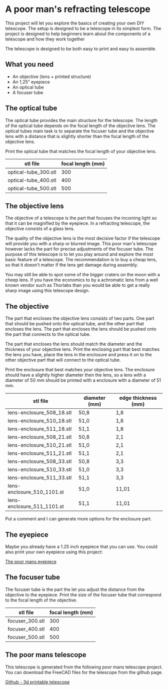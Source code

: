 # A poor man's refracting telescope 

This project will let you explore the basics of creating your own DIY telescope. The setup is designed to be a telescope in its simplest form. The project is designed to help beginners learn about the components of a telescope and how they work together

The telescope is designed to be both easy to print and easy to assemble.

## What you need

 * An objective (lens + printed structure)
 * An 1,25" eyepiece
 * An optical tube
 * A focuser tube

## The optical tube

The optical tube provides the main structure for the telescope. The length of the optical tube depends on the focal length of the objective lens. The optical tubes main task is to separate the focuser tube and the objective lens with a distance that is slightly shorter than the focal length of the objective lens.

Print the optical tube that matches the focal length of your objective lens.
 
| stl file                        | focal length (mm) |
|----------------------------|--------------------------|
| optical-tube_300.stl | 300                       |
| optical-tube_400.stl | 400                       |
| optical-tube_500.stl | 500                       |

## The objective lens


The objective of a telescope is the part that focuses the incoming light so that it can be magnified by the eyepiece. In a refracting telescope, the objective consists of a glass lens.

The quality of the objective lens is the most decisive factor if the telescope will provide you with a sharp or blurred image. This poor man's telescope however lacks the part for precise adjustments of the focuser tube. The purpose of this telescope is to let you play around and explore the most basic feature of a telescope. The recommendation is to buy a cheap lens, so that it doesn't matter if the lens get damage during assembly.

You may still be able to spot some of the bigger craters on the moon with a cheep lens. If you have the economics to by a achromatic lens from a well known vendor such as Thorlabs than you would be able to get a really sharp image using this telescope design.

## The objective 

The part that encloses the objective lens consists of two parts. One part that should be pushed onto the optical tube, and the other part that encloses the lens. The part that encloses the lens should be pushed onto the part that connects to the optical tube.

The part that encloses the lens should match the diameter and the thickness of your objective lens. Print the enclosing part that best matches the lens you have, place the lens in the enclosure and press it on to the other objective part that will connect to the optical tube.

Print the enclosure that best matches your objective lens. The enclosure should have a slightly higher diameter then the lens, so a lens with a diameter of 50 mm should be printed with a enclosure with a diameter of 51 mm.

| stl file                                        | diameter (mm) | edge thickness (mm) |
|-----------------------------------------|---------------------|------------------------------|
| lens-enclosure_508_18.stl       | 50,8                  | 1,8                              |
| lens-enclosure_510_18.stl       | 51,0                  | 1,8                              |
| lens-enclosure_511_18.stl       | 51,1                  | 1,8                              |
| lens-enclosure_508_21.stl       | 50,8                  | 2,1                              |
| lens-enclosure_510_21.stl       | 51,0                  | 2,1                              |
| lens-enclosure_511_21.stl       | 51,1                  | 2,1                              |
| lens-enclosure_508_33.stl       | 50,8                  | 3,3                              |
| lens-enclosure_510_33.stl       | 51,0                  | 3,3                              |
| lens-enclosure_511_33.stl       | 51,1                  | 3,3                              |
| lens-enclosure_510_1101.st    | 51,0                  | 11,01                          |
| lens-enclosure_511_1101.st    | 51,1                  | 11,01                          |

Put a comment and I can generate more options for the enclosure part.

## The eyepiece

Maybe you already have a 1.25 inch eyepiece that you can use. You could also print your own eyepiece using this project:

[The poor mans eyepiece](https://www.thingiverse.com/thing:5889682) 

## The focuser tube

The focuser tube is the part the let you adjust the distance from the objective to the eyepiece. Print the size of the focuser tube that correspond to the focal length of the objective.

| stl file                        | focal length (mm) |
|----------------------------|--------------------------|
| focuser_300.stl        | 300                       |
| focuser_400.stl        | 400                       |
| focuser_500.stl        | 500                       |

## The poor mans telescope

This telescope is generated from the following poor mans telescope project. You can download the FreeCAD files for the telescope from the github page.

[Github - 3d printable telescope](https://github.com/leonardsaers/3d-printable-telescope)

